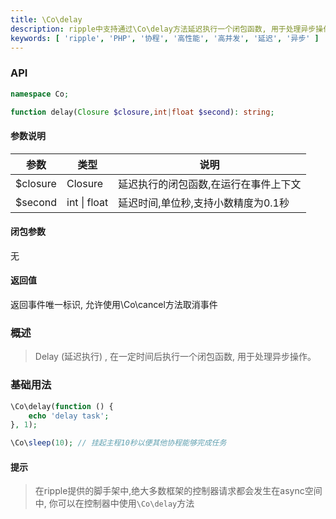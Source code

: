 ```yaml
---
title: \Co\delay
description: ripple中支持通过\Co\delay方法延迟执行一个闭包函数, 用于处理异步操作。
keywords: [ 'ripple', 'PHP', '协程', '高性能', '高并发', '延迟', '异步' ]
---
```


### API

```php
namespace Co;

function delay(Closure $closure,int|float $second): string;
```

#### 参数说明

| 参数       | 类型               | 说明                   |
|----------|------------------|----------------------|
| $closure | Closure          | 延迟执行的闭包函数,在运行在事件上下文  |
| $second  | int     \| float | 延迟时间,单位秒,支持小数精度为0.1秒 |

#### 闭包参数

无

#### 返回值

返回事件唯一标识, 允许使用\Co\cancel方法取消事件

### 概述

> Delay (延迟执行) , 在一定时间后执行一个闭包函数, 用于处理异步操作。

### 基础用法

```php
\Co\delay(function () {
    echo 'delay task';
}, 1);

\Co\sleep(10); // 挂起主程10秒以便其他协程能够完成任务
```

#### 提示

> 在ripple提供的脚手架中,绝大多数框架的控制器请求都会发生在async空间中, 你可以在控制器中使用`\Co\delay`方法
